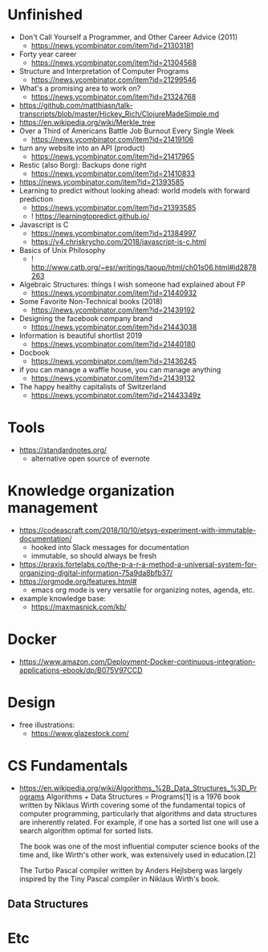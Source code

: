 # Unfinished
- Don't Call Yourself a Programmer, and Other Career Advice (2011)
    - https://news.ycombinator.com/item?id=21303181
- Forty year career
    - https://news.ycombinator.com/item?id=21304568
- Structure and Interpretation of Computer Programs
    - https://news.ycombinator.com/item?id=21299546
- What's a promising area to work on?
    - https://news.ycombinator.com/item?id=21324768
- https://github.com/matthiasn/talk-transcripts/blob/master/Hickey_Rich/ClojureMadeSimple.md
- https://en.wikipedia.org/wiki/Merkle_tree
- Over a Third of Americans Battle Job Burnout Every Single Week 
    - https://news.ycombinator.com/item?id=21419106
- turn any website into an API (product)
    - https://news.ycombinator.com/item?id=21417965
- Restic (also Borg): Backups done right
    - https://news.ycombinator.com/item?id=21410833
- https://news.ycombinator.com/item?id=21393585
- Learning to predict without looking ahead: world models with forward prediction
    - https://news.ycombinator.com/item?id=21393585
    - ! https://learningtopredict.github.io/
- Javascript is C
    - https://news.ycombinator.com/item?id=21384997
    - https://v4.chriskrycho.com/2018/javascript-is-c.html
- Basics of Unix Philosophy
    - ! http://www.catb.org/~esr/writings/taoup/html/ch01s06.html#id2878263
- Algebraic Structures: things I wish someone had explained about FP
    - https://news.ycombinator.com/item?id=21440932
- Some Favorite Non-Technical books (2018)
    - https://news.ycombinator.com/item?id=21439192
- Designing the facebook company brand
    - https://news.ycombinator.com/item?id=21443038
- Information is beautiful shortlist 2019
    - https://news.ycombinator.com/item?id=21440180
- Docbook
    - https://news.ycombinator.com/item?id=21436245
- if you can manage a waffle house, you can manage anything
    - https://news.ycombinator.com/item?id=21439132
- The happy healthy capitalists of Switzerland
    - https://news.ycombinator.com/item?id=21443349z

# Tools
- https://standardnotes.org/
    - alternative open source of evernote

# Knowledge organization management
- https://codeascraft.com/2018/10/10/etsys-experiment-with-immutable-documentation/
    - hooked into Slack messages for documentation
    - immutable, so should always be fresh
- https://praxis.fortelabs.co/the-p-a-r-a-method-a-universal-system-for-organizing-digital-information-75a9da8bfb37/
- https://orgmode.org/features.html#
    - emacs org mode is very versatile for organizing notes, agenda, etc.
- example knowledge base: 
    - https://maxmasnick.com/kb/

# Docker
- https://www.amazon.com/Deployment-Docker-continuous-integration-applications-ebook/dp/B075V97CCD

# Design
- free illustrations:
    - https://www.glazestock.com/

# CS Fundamentals
- https://en.wikipedia.org/wiki/Algorithms_%2B_Data_Structures_%3D_Programs
    Algorithms + Data Structures = Programs[1] is a 1976 book written by Niklaus Wirth covering some of the fundamental topics of computer programming, particularly that algorithms and data structures are inherently related. For example, if one has a sorted list one will use a search algorithm optimal for sorted lists.

    The book was one of the most influential computer science books of the time and, like Wirth's other work, was extensively used in education.[2]

    The Turbo Pascal compiler written by Anders Hejlsberg was largely inspired by the Tiny Pascal compiler in Niklaus Wirth's book. 

## Data Structures


# Etc

